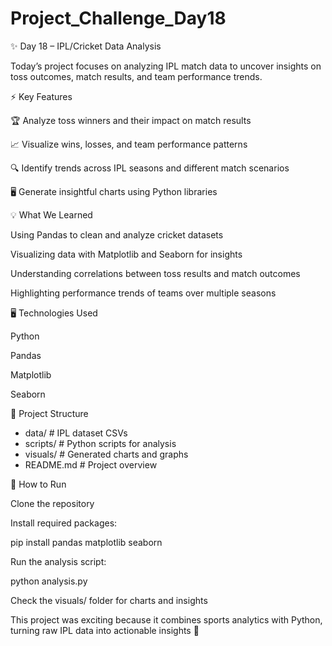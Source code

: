 # Project_Challenge_Day18

✨ Day 18 – IPL/Cricket Data Analysis

Today’s project focuses on analyzing IPL match data to uncover insights on toss outcomes, match results, and team performance trends.

⚡ Key Features

🏆 Analyze toss winners and their impact on match results

📈 Visualize wins, losses, and team performance patterns

🔍 Identify trends across IPL seasons and different match scenarios

🖥️ Generate insightful charts using Python libraries

💡 What We Learned

Using Pandas to clean and analyze cricket datasets

Visualizing data with Matplotlib and Seaborn for insights

Understanding correlations between toss results and match outcomes

Highlighting performance trends of teams over multiple seasons

🖥️ Technologies Used

Python

Pandas

Matplotlib

Seaborn

📁 Project Structure
- data/          # IPL dataset CSVs
- scripts/       # Python scripts for analysis
- visuals/       # Generated charts and graphs
- README.md      # Project overview

📌 How to Run

Clone the repository

Install required packages:

pip install pandas matplotlib seaborn


Run the analysis script:

python analysis.py


Check the visuals/ folder for charts and insights

This project was exciting because it combines sports analytics with Python, turning raw IPL data into actionable insights 🚀
